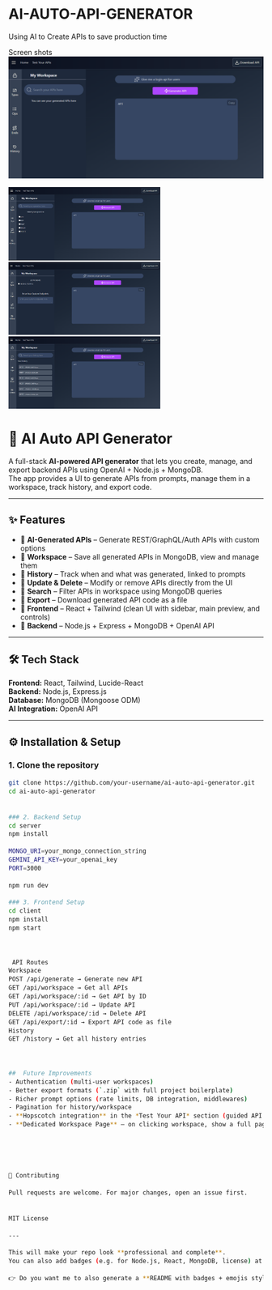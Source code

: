 # AI-AUTO-API-GENERATOR
Using AI to Create APIs to save production time 

Screen shots
![image alt](https://github.com/varunpm-ai-ai/AI-AUTO-API-GENERATOR/blob/main/Screenshot%202025-10-07%20151353.png?raw=true)
<div align="display: flex; justify-content: center; gap: 20px; flex-wrap: wrap;">
 <img src="https://github.com/varunpm-ai-ai/AI-AUTO-API-GENERATOR/blob/main/Screenshot%202025-10-07%20151542.png?raw=true" alt="img2" width="300"  />
 <img src="https://github.com/varunpm-ai-ai/AI-AUTO-API-GENERATOR/blob/main/Screenshot%202025-10-07%20151613.png?raw=true" alt="img3" width="300"  />
 <img src="https://github.com/varunpm-ai-ai/AI-AUTO-API-GENERATOR/blob/main/Screenshot%202025-10-07%20151634.png?raw=true" alt="img4" width="300"  />
</div>

# 🚀 AI Auto API Generator

A full-stack **AI-powered API generator** that lets you create, manage, and export backend APIs using OpenAI + Node.js + MongoDB.  
The app provides a UI to generate APIs from prompts, manage them in a workspace, track history, and export code.

---

## ✨ Features
- 🔹 **AI-Generated APIs** – Generate REST/GraphQL/Auth APIs with custom options
- 🔹 **Workspace** – Save all generated APIs in MongoDB, view and manage them
- 🔹 **History** – Track when and what was generated, linked to prompts
- 🔹 **Update & Delete** – Modify or remove APIs directly from the UI
- 🔹 **Search** – Filter APIs in workspace using MongoDB queries
- 🔹 **Export** – Download generated API code as a file
- 🔹 **Frontend** – React + Tailwind (clean UI with sidebar, main preview, and controls)
- 🔹 **Backend** – Node.js + Express + MongoDB + OpenAI API

---

## 🛠️ Tech Stack
**Frontend:** React, Tailwind, Lucide-React  
**Backend:** Node.js, Express.js  
**Database:** MongoDB (Mongoose ODM)  
**AI Integration:** OpenAI API  

---

## ⚙️ Installation & Setup

### 1. Clone the repository
```bash
git clone https://github.com/your-username/ai-auto-api-generator.git
cd ai-auto-api-generator


### 2. Backend Setup
cd server
npm install

MONGO_URI=your_mongo_connection_string
GEMINI_API_KEY=your_openai_key
PORT=3000

npm run dev

### 3. Frontend Setup
cd client
npm install
npm start



 API Routes
Workspace
POST /api/generate → Generate new API
GET /api/workspace → Get all APIs
GET /api/workspace/:id → Get API by ID
PUT /api/workspace/:id → Update API
DELETE /api/workspace/:id → Delete API
GET /api/export/:id → Export API code as file
History
GET /history → Get all history entries



##  Future Improvements
- Authentication (multi-user workspaces)
- Better export formats (`.zip` with full project boilerplate)
- Richer prompt options (rate limits, DB integration, middlewares)
- Pagination for history/workspace
- **Hopscotch integration** in the *Test Your API* section (guided API testing)
- **Dedicated Workspace Page** – on clicking workspace, show a full page with all workspace management features





🤝 Contributing

Pull requests are welcome. For major changes, open an issue first.


MIT License

---

This will make your repo look **professional and complete**.  
You can also add badges (e.g. for Node.js, React, MongoDB, license) at the top for polish.  

👉 Do you want me to also generate a **README with badges + emojis style** (like a “GitHub trending” project look)?

